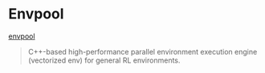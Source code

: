 # Envpool
[envpool](https://github.com/sail-sg/envpool)

> C++-based high-performance parallel environment execution engine (vectorized env) for general RL environments.